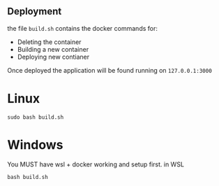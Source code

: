 ## Deployment

the file `build.sh` contains the docker commands for:
- Deleting the container
- Building a new container
- Deploying new contianer

Once deployed the application will be found running on `127.0.0.1:3000`

# Linux
```
sudo bash build.sh
```

# Windows
You MUST have wsl + docker working and setup first.
in WSL
```
bash build.sh
```
